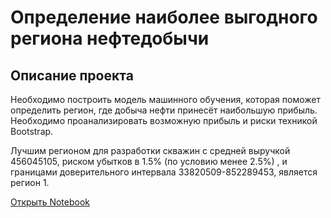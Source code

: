# Определение наиболее выгодного региона нефтедобычи
## Описание проекта

Необходимо построить модель машинного обучения, которая поможет определить регион, где добыча нефти принесёт наибольшую прибыль. Необходимо проанализировать возможную прибыль и риски техникой Bootstrap.

Лучшим регионом для разработки скважин с средней выручкой 456045105, риском убытков в 1.5% (по условию менее 2.5%) , и границами доверительного интервала 33820509-852289453, является регион 1.

[Открыть Notebook](https://github.com/S1udent/yandex-practicum/blob/main/8-Определение%20наиболее%20выгодного%20региона%20нефтедобычи/Выбор%20локации%20скважины.ipynb)

